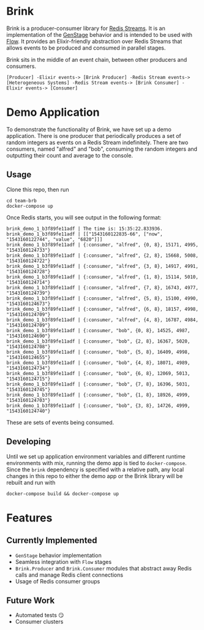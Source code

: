 # Brink
Brink is a producer-consumer library for
[Redis Streams](https://redis.io/topics/streams-intro). It is an implementation
of the [GenStage](https://hexdocs.pm/gen_stage) behavior and is intended to be
used with [Flow](https://hexdocs.pm/flow). It provides an Elixir-friendly
abstraction over Redis Streams that allows events to be produced and consumed
in parallel stages.

Brink sits in the middle of an event chain, between other producers and
consumers.

```
[Producer] -Elixir events-> [Brink Producer] -Redis Stream events-> [Heterogeneous Systems] -Redis Stream events-> [Brink Consumer] -Elixir events-> [Consumer]
```

# Demo Application
To demonstrate the functionality of Brink, we have set up a demo application.
There is one producer that periodically produces a set of random integers as
events on a Redis Stream indefinitely. There are two consumers, named "alfred"
and "bob", consuming the random integers and outputting their count and average
to the console.

## Usage
Clone this repo, then run
```
cd team-brb
docker-compose up
```

Once Redis starts, you will see output in the following format:
```
brink_demo_1_b3f89fe11adf | The time is: 15:35:22.833936.
brink_demo_1_b3f89fe11adf | [["1543160122835-66", ["now", "1543160122744", "value", "6820"]]]
brink_demo_1_b3f89fe11adf | {:consumer, "alfred", {0, 8}, 15171, 4995, "1543160124733"}
brink_demo_1_b3f89fe11adf | {:consumer, "alfred", {2, 8}, 15668, 5008, "1543160124722"}
brink_demo_1_b3f89fe11adf | {:consumer, "alfred", {3, 8}, 14917, 4991, "1543160124728"}
brink_demo_1_b3f89fe11adf | {:consumer, "alfred", {1, 8}, 15114, 5010, "1543160124714"}
brink_demo_1_b3f89fe11adf | {:consumer, "alfred", {7, 8}, 16743, 4977, "1543160124739"}
brink_demo_1_b3f89fe11adf | {:consumer, "alfred", {5, 8}, 15100, 4990, "1543160124673"}
brink_demo_1_b3f89fe11adf | {:consumer, "alfred", {6, 8}, 18157, 4998, "1543160124709"}
brink_demo_1_b3f89fe11adf | {:consumer, "alfred", {4, 8}, 16787, 4984, "1543160124709"}
brink_demo_1_b3f89fe11adf | {:consumer, "bob", {0, 8}, 14525, 4987, "1543160124690"}
brink_demo_1_b3f89fe11adf | {:consumer, "bob", {2, 8}, 16367, 5020, "1543160124708"}
brink_demo_1_b3f89fe11adf | {:consumer, "bob", {5, 8}, 16409, 4998, "1543160124655"}
brink_demo_1_b3f89fe11adf | {:consumer, "bob", {4, 8}, 18071, 4989, "1543160124734"}
brink_demo_1_b3f89fe11adf | {:consumer, "bob", {6, 8}, 12069, 5013, "1543160124715"}
brink_demo_1_b3f89fe11adf | {:consumer, "bob", {7, 8}, 16396, 5031, "1543160124745"}
brink_demo_1_b3f89fe11adf | {:consumer, "bob", {1, 8}, 18926, 4999, "1543160124703"}
brink_demo_1_b3f89fe11adf | {:consumer, "bob", {3, 8}, 14726, 4999, "1543160124740"}
```
These are sets of events being consumed.

## Developing
Until we set up application environment variables and different runtime
environments with mix, running the demo app is tied to `docker-compose`. Since
the `brink` dependency is specified with a relative path, any local changes in
this repo to either the demo app or the Brink library will be rebuilt and run
with
```
docker-compose build && docker-compose up
```

# Features
## Currently Implemented
- `GenStage` behavior implementation
- Seamless integration with `Flow` stages
- `Brink.Producer` and `Brink.Consumer` modules that abstract away Redis calls
and manage Redis client connections
- Usage of Redis consumer groups

## Future Work
- Automated tests :smirk:
- Consumer clusters
